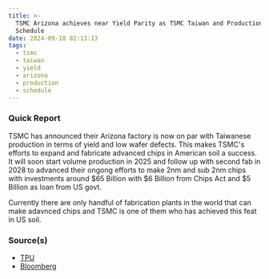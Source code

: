 ```yaml
---
title: >-
  TSMC Arizona achieves near Yield Parity as TSMC Taiwan and Production on
  Schedule
date: 2024-09-10 02:13:13
tags:
  - tsmc
  - taiwan
  - yield
  - arizona
  - production
  - schedule
---
```


### Quick Report

TSMC has announced their Arizona factory is now on par with Taiwanese production in terms of yield and low wafer defects. This makes TSMC's efforts to expand and fabricate advanced chips in American soil a success.
It will soon start volume production in 2025 and follow up with second fab in 2028 to advanced their ongong efforts to make 2nm and sub 2nm chips with investments around $65 Billion with $6 Billion from Chips Act and $5 Billion as loan from US govt.
<!-- more -->

Currently there are only handful of fabrication plants in the world that can make adavnced chips and TSMC is one of them who has achieved this feat in US soil.

### Source(s)

- [TPU][def]
- [Bloomberg][def2]

[def]: https://www.techpowerup.com/326425/tsmc-arizona-achieves-yield-parity-with-taiwanese-facilities-production-remains-on-schedule
[def2]: https://www.bloomberg.com/news/articles/2024-09-06/tsmc-s-arizona-trials-put-plant-productivity-on-par-with-taiwan

